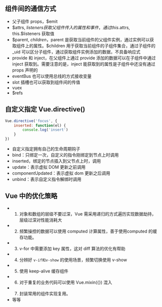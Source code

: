 ## 组件间的通信方式
* 父子组件 props，$emit
* $attrs, $listeners 获取父组件传入的属性和事件，通过 this.$attrs, this.$listeners 获取值
* $parent, $children，$parent 是获取当前组件的父组件实例，通过实例可以获取组件上的属性。$children 用于获取当前组件的子组件集合，通过子组件的 _uid 可以区分子组件，通过获取组件实例添加的数据，不具备响应式
* provide 和 inject，在父组件上通过 provide 添加的数据可以在子组件中通过 inject 获取到。需要注意的是，inject 能获取到的属性是子组件中还没有通过 props 声明的
* eventBus 也可以使用总线的方式接收变量
* slot 插槽也可以获取到组件间的传值
* vuex 
* $refs 



## 自定义指定 Vue.directive() 
``` js
Vue.directive('focus', {
    inserted: function(el) {
        console.log('insert')
    } 
})
```
* 自定义指定拥有自己的生命周期钩子
* bind：只绑定一次，自定义的指令刚绑定到节点上时调用
* inserted，绑定的节点插入到父节点上时，调用
* update：表示虚拟 DOM 更新之前调用
* componentUpdated：表示虚拟 dom 更新之后调用
* unbind：表示自定义指令解绑时调用


<!-- ## Vue-Router 中的导航守卫 -->


## Vue 中的优化策略
* 1. 对象和数组的层级不要过深，Vue 需采用递归的方式遍历实现数据劫持，层级过深对性能消耗大
* 2. 频繁操控的数据可以使用 computed 计算属性，善于使用computed 的缓存功能。
* 3. v-for 中需要添加 key 属性，这对 diff 算法的优化有帮助
* 4. 分辨好 `v-if和v-show` 的使用场景，频繁切换使用 v-show 
* 5. 使用 keep-alive 缓存组件
* 6. 对于重复的业务代码可以使用 Vue.mixin({}) 混入
* 7. 封装常用的组件实现复用。
* 等等
  


